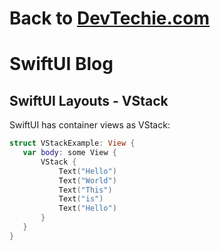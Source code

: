 # Back to [DevTechie.com](https://www.devtechie.com)

# SwiftUI Blog

## SwiftUI Layouts - VStack

SwiftUI has container views as VStack:

```swift
struct VStackExample: View {
   var body: some View {
       VStack {
           Text("Hello")
           Text("World")
           Text("This")
           Text("is")
           Text("Hello")
       }
   }
}
```

